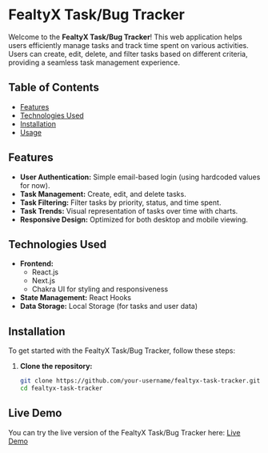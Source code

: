# FealtyX Task/Bug Tracker

Welcome to the **FealtyX Task/Bug Tracker**! This web application helps users efficiently manage tasks and track time spent on various activities. Users can create, edit, delete, and filter tasks based on different criteria, providing a seamless task management experience.

## Table of Contents

- [Features](#features)
- [Technologies Used](#technologies-used)
- [Installation](#installation)
- [Usage](#usage)

## Features

- **User Authentication:** Simple email-based login (using hardcoded values for now).
- **Task Management:** Create, edit, and delete tasks.
- **Task Filtering:** Filter tasks by priority, status, and time spent.
- **Task Trends:** Visual representation of tasks over time with charts.
- **Responsive Design:** Optimized for both desktop and mobile viewing.

## Technologies Used

- **Frontend:**
  - React.js
  - Next.js
  - Chakra UI for styling and responsiveness
- **State Management:** React Hooks
- **Data Storage:** Local Storage (for tasks and user data)

## Installation

To get started with the FealtyX Task/Bug Tracker, follow these steps:

1. **Clone the repository:**
   ```bash
   git clone https://github.com/your-username/fealtyx-task-tracker.git
   cd fealtyx-task-tracker


## Live Demo

You can try the live version of the FealtyX Task/Bug Tracker here: [Live Demo](https://fealtyx-task-bug-tracker-by-shrey.vercel.app/)

